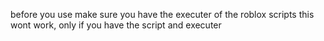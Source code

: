 before you use make sure you have the executer of the roblox scripts this wont work, only if you have the script and executer
